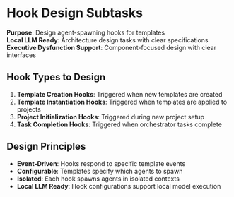 # Hook Design Subtasks

**Purpose**: Design agent-spawning hooks for templates  
**Local LLM Ready**: Architecture design tasks with clear specifications  
**Executive Dysfunction Support**: Component-focused design with clear interfaces

## Hook Types to Design

1. **Template Creation Hooks**: Triggered when new templates are created
2. **Template Instantiation Hooks**: Triggered when templates are applied to projects  
3. **Project Initialization Hooks**: Triggered during new project setup
4. **Task Completion Hooks**: Triggered when orchestrator tasks complete

## Design Principles

- **Event-Driven**: Hooks respond to specific template events
- **Configurable**: Templates specify which agents to spawn
- **Isolated**: Each hook spawns agents in isolated contexts
- **Local LLM Ready**: Hook configurations support local model execution